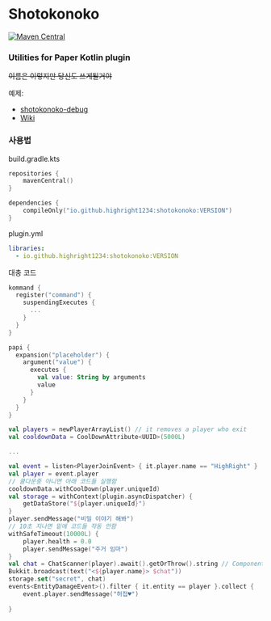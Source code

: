 # Shotokonoko

[![Maven Central](https://img.shields.io/maven-central/v/io.github.highright1234/shotokonoko)](https://search.maven.org/artifact/io.github.highright1234/shotokonoko)

### Utilities for Paper Kotlin plugin

~~이름은 이렇지만 당신도 쓰게될거야~~

예제:   
- [shotokonoko-debug](https://github.com/highright1234/shotokonoko/tree/main/shotokonoko-debug/src/main/java/io/github/highright1234/shotokonokodebug)      
- [Wiki](https://github.com/highright1234/shotokonoko/wiki)

### 사용법
build.gradle.kts
```kts
repositories {
    mavenCentral()
}

dependencies {
    compileOnly("io.github.highright1234:shotokonoko:VERSION")
}
```
plugin.yml
```yaml
libraries:
  - io.github.highright1234:shotokonoko:VERSION
```






대충 코드
```kt
kommand {
  register("command") {
    suspendingExecutes {
      ...
    }
  }
}

papi {
  expansion("placeholder") {
    argument("value") {
      executes {
        val value: String by arguments
        value
      }
    }
  }
}

val players = newPlayerArrayList() // it removes a player who exit
val cooldownData = CoolDownAttribute<UUID>(5000L)

...

val event = listen<PlayerJoinEvent> { it.player.name == "HighRight" }
val player = event.player
// 쿨다운중 아니면 아래 코드들 실행함
cooldownData.withCoolDown(player.uniqueId)
val storage = withContext(plugin.asyncDispatcher) {
    getDataStore("${player.uniqueId}")
}
player.sendMessage("비밀 이야기 해봐")
// 10초 지나면 밑에 코드들 작동 안함
withSafeTimeout(10000L) {
    player.health = 0.0
    player.sendMessage("주거 임마")
}
val chat = ChatScanner(player).await().getOrThrow().string // Component to String
Bukkit.broadcast(text("<${player.name}> $chat"))
storage.set("secret", chat)
events<EntityDamageEvent>().filter { it.entity == player }.collect {
    event.player.sendMessage("허접♥")
    
}
```
